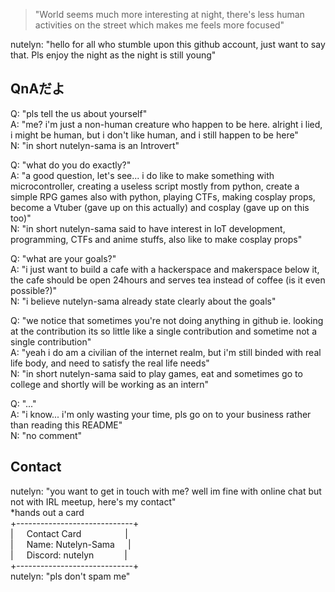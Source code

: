 > "World seems much more interesting at night, there's less human activities on the street which makes me feels more focused"

nutelyn: "hello for all who stumble upon this github account, just want to say that. Pls enjoy the night as the night is still young"

## QnAだよ
Q: "pls tell the us about yourself"\
A: "me? i'm just a non-human creature who happen to be here. alright i lied, i might be human, but i don't like human, and i still happen to be here"\
N: "in short nutelyn-sama is an Introvert"

Q: "what do you do exactly?"\
A: "a good question, let's see... i do like to make something with microcontroller, creating a useless script mostly from python, create a simple RPG games also with python, playing CTFs, making cosplay props, become a Vtuber (gave up on this actually) and cosplay (gave up on this too)"\
N: "in short nutelyn-sama said to have interest in IoT development, programming, CTFs and anime stuffs, also like to make cosplay props"

Q: "what are your goals?"\
A: "i just want to build a cafe with a hackerspace and makerspace below it, the cafe should be open 24hours and serves tea instead of coffee (is it even possible?)"\
N: "i believe nutelyn-sama already state clearly about the goals"

Q: "we notice that sometimes you're not doing anything in github ie. looking at the contribution its so little like a single contribution and sometime not a single contribution"\
A: "yeah i do am a civilian of the internet realm, but i'm still binded with real life body, and need to satisfy the real life needs"\
N: "in short nutelyn-sama said to play games, eat and sometimes go to college and shortly will be working as an intern"

Q: "..."\
A: "i know... i'm only wasting your time, pls go on to your business rather than reading this README"\
N: "no comment"

## Contact
nutelyn: "you want to get in touch with me? well im fine with online chat but not with IRL meetup, here's my contact"\
*hands out a card\
+-----------------------------+\
|   Contact Card          |\
|   Name: Nutelyn-Sama   |\
|   Discord: nutelyn       |\
+-----------------------------+\
nutelyn: "pls don't spam me"
